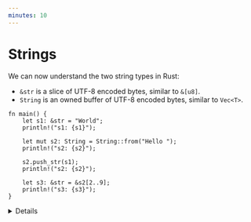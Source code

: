 ```yaml
---
minutes: 10
---
```


<!-- NOTES:
Including `&str` as a way of representing a slice of valid utf-8
-->

# Strings

We can now understand the two string types in Rust:

- `&str` is a slice of UTF-8 encoded bytes, similar to `&[u8]`.
- `String` is an owned buffer of UTF-8 encoded bytes, similar to `Vec<T>`.

<!-- Avoid using fixed integers when slicing since this breaks
translations. Using the length of s1 and s2 is safe. -->

```rust,editable
fn main() {
    let s1: &str = "World";
    println!("s1: {s1}");

    let mut s2: String = String::from("Hello ");
    println!("s2: {s2}");

    s2.push_str(s1);
    println!("s2: {s2}");

    let s3: &str = &s2[2..9];
    println!("s3: {s3}");
}
```

<details>

- `&str` introduces a string slice, which is an immutable reference to UTF-8
  encoded string data stored in a block of memory. String literals (`"Hello"`),
  are stored in the program’s binary.

- Rust's `String` type is a wrapper around a vector of bytes. As with a
  `Vec<T>`, it is owned.

- As with many other types `String::from()` creates a string from a string
  literal; `String::new()` creates a new empty string, to which string data can
  be added using the `push()` and `push_str()` methods.

- The `format!()` macro is a convenient way to generate an owned string from
  dynamic values. It accepts the same format specification as `println!()`.

- You can borrow `&str` slices from `String` via `&` and optionally range
  selection. If you select a byte range that is not aligned to character
  boundaries, the expression will panic. The `chars` iterator iterates over
  characters and is preferred over trying to get character boundaries right.

- For C++ programmers: think of `&str` as `std::string_view` from C++, but the
  one that always points to a valid string in memory. Rust `String` is a rough
  equivalent of `std::string` from C++ (main difference: it can only contain
  UTF-8 encoded bytes and will never use a small-string optimization).

- Byte strings literals allow you to create a `&[u8]` value directly:

  <!-- mdbook-xgettext: skip -->
  ```rust,editable
  fn main() {
      println!("{:?}", b"abc");
      println!("{:?}", &[97, 98, 99]);
  }
  ```

- Raw strings allow you to create a `&str` value with escapes disabled:
  `r"\n" == "\\n"`. You can embed double-quotes by using an equal amount of `#`
  on either side of the quotes:

  <!-- mdbook-xgettext: skip -->
  ```rust,editable
  fn main() {
      println!(r#"<a href="link.html">link</a>"#);
      println!("<a href=\"link.html\">link</a>");
  }
  ```

</details>
